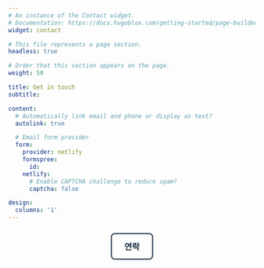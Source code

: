 ```yaml
---
# An instance of the Contact widget.
# Documentation: https://docs.hugoblox.com/getting-started/page-builder/
widget: contact

# This file represents a page section.
headless: true

# Order that this section appears on the page.
weight: 50

title: Get in touch
subtitle:

content:
  # Automatically link email and phone or display as text?
  autolink: true

  # Email form provider
  form:
    provider: netlify
    formspree:
      id:
    netlify:
      # Enable CAPTCHA challenge to reduce spam?
      captcha: false

design:
  columns: '1'
---
```


<div style="text-align:center; margin: 1.5rem 0 0;">
  <a href="/contact/" role="button" class="kjh-transparent-btn">
    연락
  </a>
</div>

<style>
.kjh-transparent-btn {
  display: inline-block;
  padding: 0.8rem 1.6rem;
  font-size: 1.05rem;
  font-weight: 600;
  color: #172a3e;
  background-color: transparent;
  border: 2px solid #172a3e;
  border-radius: 8px;
  text-decoration: none;
  transition: all 0.25s ease;
}
.kjh-transparent-btn:hover {
  color: #fff;
  background-color: #172a3e;
  transform: translateY(-2px);
  box-shadow: 0 4px 10px rgba(0,0,0,0.15);
}
</style>
